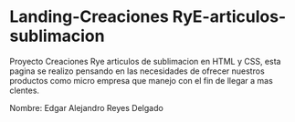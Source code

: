 # Landing-Creaciones RyE-articulos-sublimacion
Proyecto Creaciones Rye articulos de sublimacion en HTML y CSS, esta pagina se realizo pensando en las necesidades de ofrecer nuestros productos como micro empresa que manejo con el fin de llegar a mas clentes.

Nombre: Edgar Alejandro Reyes Delgado
